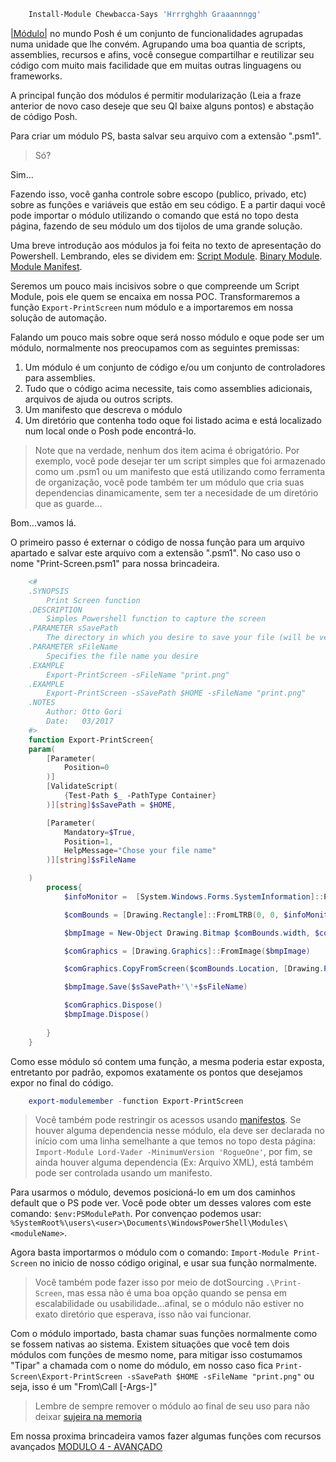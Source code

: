 ~~~powershell
    Install-Module Chewbacca-Says 'Hrrrghghh Graaannngg'
~~~

[|Módulo|](https://educacao.uol.com.br/disciplinas/matematica/modulo-ou-valor-absoluto-calculando-o-modulo.htm) no mundo Posh é um conjunto de funcionalidades agrupadas numa unidade que lhe convém. Agrupando uma boa quantia de scripts, assemblies, recursos e afins, você consegue compartilhar e reutilizar seu código com muito mais facilidade que em muitas outras linguagens ou frameworks.

A principal função dos módulos é permitir modularização (Leia a fraze anterior de novo caso deseje que seu QI baixe alguns pontos) e abstação de código Posh.

Para criar um módulo PS, basta salvar seu arquivo com a extensão ".psm1".

>Só?

Sim...

Fazendo isso, você ganha controle sobre escopo (publico, privado, etc) sobre as funções e variáveis que estão em seu código. E a partir daqui você pode importar o módulo utilizando o comando que está no topo desta página, fazendo de seu módulo um dos tijolos de uma grande solução.

Uma breve introdução aos módulos ja foi feita no texto de apresentação do Powershell. Lembrando, eles se dividem em:
[Script Module](https://msdn.microsoft.com/en-us/library/dd878340(v=vs.85).aspx).
[Binary Module](https://msdn.microsoft.com/en-us/library/dd878342(v=vs.85).aspx).
[Module Manifest](https://msdn.microsoft.com/en-us/library/dd878337(v=vs.85).aspx). 

Seremos um pouco mais incisivos sobre o que compreende um Script Module, pois ele quem se encaixa em nossa POC. Transformaremos a função `Export-PrintScreen` num módulo e a importaremos em nossa solução de automação.

Falando um pouco mais sobre oque será nosso módulo e oque pode ser um módulo, normalmente nos preocupamos com as seguintes premissas:
1. Um módulo é um conjunto de código e/ou um conjunto de controladores para assemblies.
2. Tudo que o código acima necessite, tais como assemblies adicionais, arquivos de ajuda ou outros scripts.
3. Um manifesto que descreva o módulo
4. Um diretório que contenha todo oque foi listado acima e está localizado num local onde o Posh pode encontrá-lo.

>Note que na verdade, nenhum dos item acima é obrigatório. Por exemplo, você pode desejar ter um script simples que foi armazenado como um .psm1 ou um manifesto que está utilizando como ferramenta de organização, você pode também ter um módulo que cria suas dependencias dinamicamente, sem ter a necesidade de um diretório que as guarde...

Bom...vamos lá.

O primeiro passo é externar o código de nossa função para um arquivo apartado e salvar este arquivo com a extensão ".psm1". No caso uso o nome "Print-Screen.psm1" para nossa brincadeira.

~~~powershell
    <#
    .SYNOPSIS
        Print Screen function
    .DESCRIPTION
        Simples Powershell function to capture the screen
    .PARAMETER sSavePath
        The directory in which you desire to save your file (will be verified using Test-Path)
    .PARAMETER sFileName
        Specifies the file name you desire
    .EXAMPLE
        Export-PrintScreen -sFileName "print.png"
    .EXAMPLE
        Export-PrintScreen -sSavePath $HOME -sFileName "print.png"
    .NOTES
        Author: Otto Gori
        Date:   03/2017    
    #>
    function Export-PrintScreen{
    param(
        [Parameter(
            Position=0
        )]
        [ValidateScript(
            {Test-Path $_ -PathType Container}
        )][string]$sSavePath = $HOME,

        [Parameter(
            Mandatory=$True, 
            Position=1,
            HelpMessage="Chose your file name"
        )][string]$sFileName

    )
        process{
            $infoMonitor =  [System.Windows.Forms.SystemInformation]::PrimaryMonitorSize

            $comBounds = [Drawing.Rectangle]::FromLTRB(0, 0, $infoMonitor.Width, $infoMonitor.Height)

            $bmpImage = New-Object Drawing.Bitmap $comBounds.width, $comBounds.height

            $comGraphics = [Drawing.Graphics]::FromImage($bmpImage)

            $comGraphics.CopyFromScreen($comBounds.Location, [Drawing.Point]::Empty, $comBounds.size)

            $bmpImage.Save($sSavePath+'\'+$sFileName)

            $comGraphics.Dispose()
            $bmpImage.Dispose()
        
        }
    }
~~~ 

Como esse módulo só contem uma função, a mesma poderia estar exposta, entretanto por padrão, expomos exatamente os pontos que desejamos expor no final do código.

~~~powershell
    export-modulemember -function Export-PrintScreen
~~~

>Você também pode restringir os acessos usando [manifestos](https://msdn.microsoft.com/en-us/library/dd878337(v=vs.85).aspx). Se houver alguma dependencia nesse módulo, ela deve ser declarada no início com uma linha semelhante a que temos no topo desta página: `Import-Module Lord-Vader -MinimumVersion 'RogueOne'`, por fim, se ainda houver alguma dependencia (Ex: Arquivo XML), está também pode ser controlada usando um manifesto.

Para usarmos o módulo, devemos posicioná-lo em um dos caminhos default que o PS pode ver. Você pode obter um desses valores com este comando: `$env:PSModulePath`. Por convençao podemos usar: `%SystemRoot%\users\<user>\Documents\WindowsPowerShell\Modules\<moduleName>`.

Agora basta importarmos o módulo com o comando: `Import-Module Print-Screen` no inicio de nosso código original, e usar sua função normalmente.

>Você também pode fazer isso por meio de dotSourcing `.\Print-Screen`, mas essa não é uma boa opção quando se pensa em escalabilidade ou usabilidade...afinal, se o módulo não estiver no exato diretório que esperava, isso não vai funcionar.

Com o módulo importado, basta chamar suas funções normalmente como se fossem nativas ao sistema.
Existem situações que você tem dois módulos com funções de mesmo nome, para mitigar isso costumamos "Tipar" a chamada com o nome do módulo, em nosso caso fica `Print-Screen\Export-PrintScreen -sSavePath $HOME -sFileName "print.png"` ou seja, isso é um "From<MODULE>\Call<Function> [-Args-]"

>Lembre de sempre remover o módulo ao final de seu uso para não deixar [sujeira na memoria](https://img1.ibxk.com.br/2012/3/materias/52348152015113625.jpg?w=700)

Em nossa proxima brincadeira vamos fazer algumas funções com recursos avançados [MODULO 4 - AVANÇADO](./adv.md)